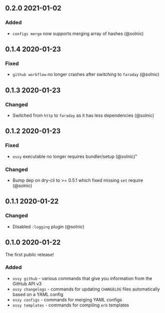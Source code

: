 ## 0.2.0 2021-01-02

### Added

- `configs merge` now supports merging array of hashes (@solnic)

## 0.1.4 2020-01-23

### Fixed

- `github workflow` no longer crashes after switching to `faraday` (@solnic)

## 0.1.3 2020-01-23

### Changed

- Switched from `http` to `faraday` as it has less dependencies (@solnic)

## 0.1.2 2020-01-23

### Fixed

- `ossy` executable no longer requires bundler/setup (@solnic)"

### Changed

- Bump dep on dry-cli to >= 0.5.1 which fixed missing `set` require (@solnic)

## 0.1.1 2020-01-22

### Changed

- Disabled `:logging` plugin (@solnic)

## 0.1.0 2020-01-22

The first public release!

### Added

- `ossy github` - various commands that give you information from the GitHub API v3
- `ossy changelogs` - commands for updating `CHANGELOG` files automatically based on a YAML config
- `ossy configs` - commands for merging YAML configs
- `ossy templates` - commands for compiling `erb` templates

